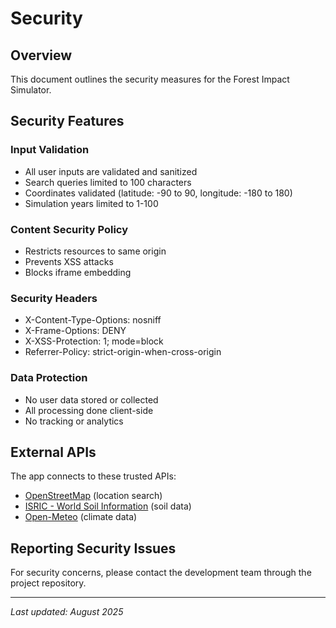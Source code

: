 # Security

## Overview
This document outlines the security measures for the Forest Impact Simulator.

## Security Features

### Input Validation
- All user inputs are validated and sanitized
- Search queries limited to 100 characters
- Coordinates validated (latitude: -90 to 90, longitude: -180 to 180)
- Simulation years limited to 1-100

### Content Security Policy
- Restricts resources to same origin
- Prevents XSS attacks
- Blocks iframe embedding

### Security Headers
- X-Content-Type-Options: nosniff
- X-Frame-Options: DENY
- X-XSS-Protection: 1; mode=block
- Referrer-Policy: strict-origin-when-cross-origin

### Data Protection
- No user data stored or collected
- All processing done client-side
- No tracking or analytics

## External APIs
The app connects to these trusted APIs:
- [OpenStreetMap](https://www.openstreetmap.org/) (location search)
- [ISRIC - World Soil Information](https://www.isric.org/) (soil data)
- [Open-Meteo](https://open-meteo.com/) (climate data)

## Reporting Security Issues
For security concerns, please contact the development team through the project repository.

---

*Last updated: August 2025* 